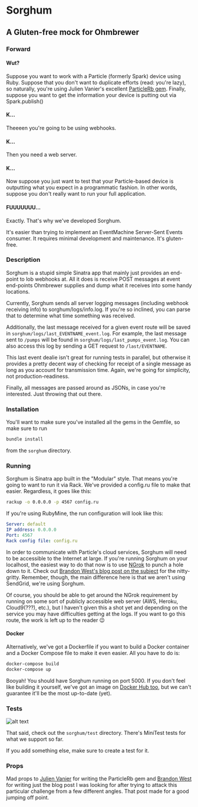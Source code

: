 # Sorghum
## A Gluten-free mock for Ohmbrewer

### Forward
#### Wut?
Suppose you want to work with a Particle (formerly Spark) device using Ruby. 
Suppose that you don't want to duplicate efforts (read: you're lazy), so naturally, you're using Julien Vanier's excellent
[ParticleRb gem](https://github.com/monkbroc/particlerb). Finally, suppose you want to get the information your device
is putting out via Spark.publish()

#### K...
Theeeen you're going to be using webhooks.

#### K...
Then you need a web server.

#### K...
Now suppose you just want to test that your Particle-based device is outputting what you expect in a programmatic fashion.
In other words, suppose you don't really want to run your full application.

#### FUUUUUUU...
Exactly. That's why we've developed Sorghum. 

It's easier than trying to implement an EventMachine Server-Sent Events consumer. It requires minimal development and
maintenance. It's gluten-free.

### Description
Sorghum is a stupid simple Sinatra app that mainly just provides an end-point to lob webhooks at. All it does is receive
POST messages at event end-points Ohmbrewer supplies and dump what it receives into some handy locations.

Currently, Sorghum sends all server logging messages (including webhook receiving info) to sorghum/logs/info.log. 
If you're so inclined, you can parse that to determine what time something was received.

Additionally, the last message received for a given event route will be saved in `sorghum/logs/last_EVENTNAME_event.log`.
For example, the last message sent to `/pumps` will be found in `sorghum/logs/last_pumps_event.log`. You can also access
this log by sending a GET request to `/last/EVENTNAME`.

This last event dealie isn't great for running tests in parallel, but otherwise it provides a pretty decent way of 
checking for receipt of a single message as long as you account for transmission time. Again, we're going for simplicity,
not production-readiness.

Finally, all messages are passed around as JSONs, in case you're interested. Just throwing that out there.

### Installation
You'll want to make sure you've installed all the gems in the Gemfile, so make sure to run 

```bash
bundle install
```

from the `sorghum` directory.

### Running
Sorghum is Sinatra app built in the "Modular" style. That means you're going to want to run it via Rack. We've provided 
a config.ru file to make that easier. Regardless, it goes like this:

```bash
rackup -o 0.0.0.0 -p 4567 config.ru
```

If you're using RubyMine, the run configuration will look like this:
```yaml
Server: default
IP address: 0.0.0.0
Port: 4567
Rack config file: config.ru
```

In order to communicate with Particle's cloud services, Sorghum will need to be accessible to the Internet at large. 
If you're running Sorghum on your localhost, the easiest way to do that now is to use [NGrok](https://ngrok.com/) to punch a hole down to it.
Check out [Brandon West's blog post on the subject](https://sendgrid.com/blog/simple-webhook-testing-using-sinatra-ngrok/)
for the nitty-gritty. Remember, though, the main difference here is that we aren't using SendGrid, we're using Sorghum.

Of course, you should be able to get around the NGrok requirement by running on some sort of publicly accessible web server
(AWS, Heroku, Cloud9(???), etc.), but I haven't given this a shot yet and depending on the service you may have difficulties getting
at the logs. If you want to go this route, the work is left up to the reader :wink:

#### Docker
Alternatively, we've got a Dockerfile if you want to build a Docker container and a Docker Compose file to make it even easier.
All you have to do is:

```bash
docker-compose build
docker-compose up
```

Booyah! You should have Sorghum running on port 5000. If you don't feel like building it yourself, we've got an image on [Docker Hub too](https://registry.hub.docker.com/u/ohmbrewer/sorghum/), but we can't guarantee it'll be the most up-to-date (yet).

### Tests
![alt text](https://i.imgflip.com/opv8j.jpg "YO DAWG, I HEARD YOU LIKE TESTS AND MOCKS, SO I WROTE SOME TESTS SO YOU CAN TEST THE MOCK YOU'LL USE TO TEST YOUR MOCK")

That said, check out the `sorghum/test` directory. There's MiniTest tests for what we support so far.

If you add something else, make sure to create a test for it.

### Props
Mad props to [Julien Vanier](https://github.com/monkbroc) for writing the ParticleRb gem and 
[Brandon West](https://sendgrid.com/blog/simple-webhook-testing-using-sinatra-ngrok/) for writing just the blog post I 
was looking for after trying to attack this particular challenge from a few different angles. That post made for a good
jumping off point.

